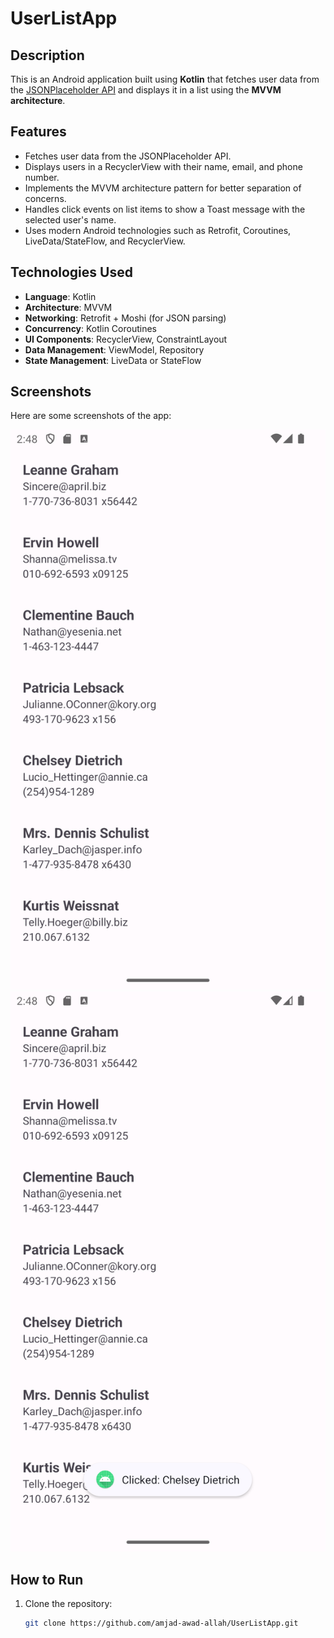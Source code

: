 # UserListApp

## Description
This is an Android application built using **Kotlin** that fetches user data from the [JSONPlaceholder API](https://jsonplaceholder.typicode.com/) and displays it in a list using the **MVVM architecture**.

## Features
- Fetches user data from the JSONPlaceholder API.
- Displays users in a RecyclerView with their name, email, and phone number.
- Implements the MVVM architecture pattern for better separation of concerns.
- Handles click events on list items to show a Toast message with the selected user's name.
- Uses modern Android technologies such as Retrofit, Coroutines, LiveData/StateFlow, and RecyclerView.

## Technologies Used
- **Language**: Kotlin
- **Architecture**: MVVM
- **Networking**: Retrofit + Moshi (for JSON parsing)
- **Concurrency**: Kotlin Coroutines
- **UI Components**: RecyclerView, ConstraintLayout
- **Data Management**: ViewModel, Repository
- **State Management**: LiveData or StateFlow

## Screenshots

Here are some screenshots of the app:

![Home Screen](screenshots/Screenshot_20250301_024816.png "Home Screen")
![User List](screenshots/Screenshot_20250301_024841.png "User List")
## How to Run
1. Clone the repository:
   ```bash
   git clone https://github.com/amjad-awad-allah/UserListApp.git
